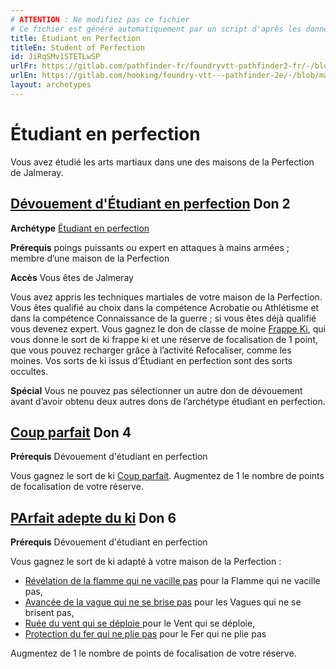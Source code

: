```yaml
---
# ATTENTION : Ne modifiez pas ce fichier
# Ce fichier est généré automatiquement par un script d'après les données du module Foundry VTT officiel et de sa traduction
title: Étudiant en Perfection
titleEn: Student of Perfection
id: JiRqSMv1STETLwSP
urlFr: https://gitlab.com/pathfinder-fr/foundryvtt-pathfinder2-fr/-/blob/master/data/archetypes/JiRqSMv1STETLwSP.htm
urlEn: https://gitlab.com/hooking/foundry-vtt---pathfinder-2e/-/blob/master/packs/data/archetypes.db/student-of-perfection.json
layout: archetypes
---
```

# Étudiant en perfection

Vous avez étudié les arts martiaux dans une des maisons de la Perfection de Jalmeray.

## [Dévouement d'Étudiant en perfection](../dons/dévouement-de-l-étudiant-en-perfection.md) Don 2

**Archétype** [Étudiant en perfection](étudiant-en-perfection.md)

**Prérequis** poings puissants ou expert en attaques à mains armées ; membre d’une maison de la Perfection

**Accès** Vous êtes de Jalmeray

Vous avez appris les techniques martiales de votre maison de la Perfection. Vous êtes qualifié au choix dans la compétence Acrobatie ou Athlétisme et dans la compétence Connaissance de la guerre ; si vous êtes déjà qualifié vous devenez expert. Vous gagnez le don de classe de moine [Frappe Ki](../dons/frappe-ki.md), qui vous donne le sort de ki frappe ki et une
réserve de focalisation de 1 point, que vous pouvez recharger grâce à l’activité Refocaliser, comme les moines. Vos sorts de ki issus d’Étudiant en perfection sont des sorts occultes.

**Spécial** Vous ne pouvez pas sélectionner un autre don de dévouement avant d’avoir obtenu deux autres dons de l’archétype étudiant en perfection.

## [Coup parfait](../dons/coup-parfait.md) Don 4

**Prérequis** Dévouement d'étudiant en perfection

Vous gagnez le sort de ki [Coup parfait](../sorts/coup-parfait.md). Augmentez de 1 le nombre de points de focalisation de votre réserve.

## [PArfait adepte du ki](../dons/adepte-parfait-du-ki.md) Don 6

**Prérequis** Dévouement d'étudiant en perfection

Vous gagnez le sort de ki adapté à votre maison de la Perfection :

- [Révélation de la flamme qui ne vacille pas](../sorts/révélation-de-la-flamme-qui-ne-vacille-pas.md) pour la Flamme qui ne vacille pas,
- [Avancée de la vague qui ne se brise pas](../sorts/avancée-de-la-vague-qui-ne-se-brise-pas.md) pour les Vagues qui ne se brisent pas,
- [Ruée du vent qui se déploie ](../sorts/ruée-du-vent-qui-see-déploie.md) pour le Vent qui se déploie,
- [Protection du fer qui ne plie pas](../sorts/protection-du-fer-qui-ne-plie-pas.md) pour le Fer qui ne plie pas

Augmentez de 1 le nombre de points de focalisation de votre réserve.
